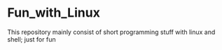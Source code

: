 # Fun_with_Linux
This repository mainly consist of short programming stuff with linux and shell; just for fun

